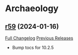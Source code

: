 # <DBM Extra> Archaeology

## [r59](https://github.com/DeadlyBossMods/DBM-Archaeology/tree/r59) (2024-01-16)
[Full Changelog](https://github.com/DeadlyBossMods/DBM-Archaeology/compare/r58...r59) [Previous Releases](https://github.com/DeadlyBossMods/DBM-Archaeology/releases)

- Bump tocs for 10.2.5  
